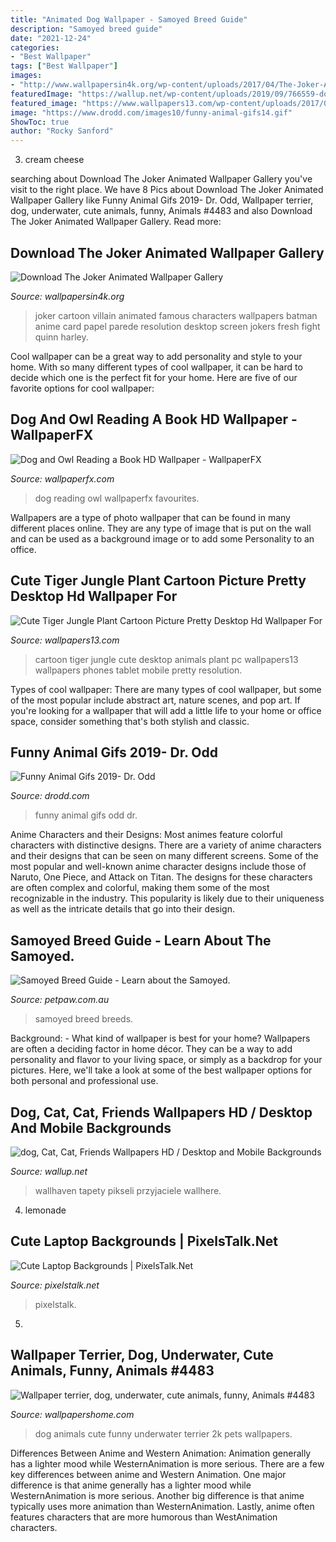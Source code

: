 ```yaml
---
title: "Animated Dog Wallpaper - Samoyed Breed Guide"
description: "Samoyed breed guide"
date: "2021-12-24"
categories:
- "Best Wallpaper"
tags: ["Best Wallpaper"]
images:
- "http://www.wallpapersin4k.org/wp-content/uploads/2017/04/The-Joker-Animated-Wallpaper-17.jpg"
featuredImage: "https://wallup.net/wp-content/uploads/2019/09/766559-dog-cat-cat-friends.jpg"
featured_image: "https://www.wallpapers13.com/wp-content/uploads/2017/01/Cute-tiger-Jungle-plant-cartoon-picture-pretty-Desktop-HD-Wallpaper-for-Mobile-phones-Tablet-and-PC-3840x2400.jpg"
image: "https://www.drodd.com/images10/funny-animal-gifs14.gif"
ShowToc: true
author: "Rocky Sanford"
---
```



3. cream cheese 

	

		
searching about Download The Joker Animated Wallpaper Gallery you've visit to the right place. We have 8 Pics about Download The Joker Animated Wallpaper Gallery like Funny Animal Gifs 2019- Dr. Odd, Wallpaper terrier, dog, underwater, cute animals, funny, Animals #4483 and also Download The Joker Animated Wallpaper Gallery. Read more:
		
    
## Download The Joker Animated Wallpaper Gallery

<img loading=lazy src="http://www.wallpapersin4k.org/wp-content/uploads/2017/04/The-Joker-Animated-Wallpaper-17.jpg" onerror="this.onerror=null;this.src='https://tse1.mm.bing.net/th?id=OIP.z6VgduQ71dh-bkWhAnEyjAHaFj&amp;pid=15.1';" alt="Download The Joker Animated Wallpaper Gallery">

_Source: wallpapersin4k.org_

>joker cartoon villain animated famous characters wallpapers batman anime card papel parede resolution desktop screen jokers fresh fight quinn harley. 

	

Cool wallpaper can be a great way to add personality and style to your home. With so many different types of cool wallpaper, it can be hard to decide which one is the perfect fit for your home. Here are five of our favorite options for cool wallpaper: 

    
## Dog And Owl Reading A Book HD Wallpaper - WallpaperFX

<img loading=lazy src="https://wallpaperfx.com/uploads/wallpapers/2015/02/02/15442/preview_dog-and-owl-reading-a-book.jpg" onerror="this.onerror=null;this.src='https://tse1.mm.bing.net/th?id=OIP.-ppU07nhMmjJigu4f3NXlwHaEK&amp;pid=15.1';" alt="Dog and Owl Reading a Book HD Wallpaper - WallpaperFX">

_Source: wallpaperfx.com_

>dog reading owl wallpaperfx favourites. 

	



Wallpapers are a type of photo wallpaper that can be found in many different places online. They are any type of image that is put on the wall and can be used as a background image or to add some Personality to an office.

    
## Cute Tiger Jungle Plant Cartoon Picture Pretty Desktop Hd Wallpaper For

<img loading=lazy src="https://www.wallpapers13.com/wp-content/uploads/2017/01/Cute-tiger-Jungle-plant-cartoon-picture-pretty-Desktop-HD-Wallpaper-for-Mobile-phones-Tablet-and-PC-3840x2400.jpg" onerror="this.onerror=null;this.src='https://tse4.mm.bing.net/th?id=OIP.9qH-jjGiE13Xy7MolCIsQgHaEo&amp;pid=15.1';" alt="Cute Tiger Jungle Plant Cartoon Picture Pretty Desktop Hd Wallpaper For">

_Source: wallpapers13.com_

>cartoon tiger jungle cute desktop animals plant pc wallpapers13 wallpapers phones tablet mobile pretty resolution. 

	

Types of cool wallpaper:
There are many types of cool wallpaper, but some of the most popular include abstract art, nature scenes, and pop art. If you're looking for a wallpaper that will add a little life to your home or office space, consider something that's both stylish and classic.

    
## Funny Animal Gifs 2019- Dr. Odd

<img loading=lazy src="https://www.drodd.com/images10/funny-animal-gifs14.gif" onerror="this.onerror=null;this.src='https://tse4.mm.bing.net/th?id=OIP.K7IBKePqsCKaB_5f103bIgHaFF&amp;pid=15.1';" alt="Funny Animal Gifs 2019- Dr. Odd">

_Source: drodd.com_

>funny animal gifs odd dr. 

	

Anime Characters and their Designs: Most animes feature colorful characters with distinctive designs.
There are a variety of anime characters and their designs that can be seen on many different screens. Some of the most popular and well-known anime character designs include those of Naruto, One Piece, and Attack on Titan. The designs for these characters are often complex and colorful, making them some of the most recognizable in the industry. This popularity is likely due to their uniqueness as well as the intricate details that go into their design.

    
## Samoyed Breed Guide - Learn About The Samoyed.

<img loading=lazy src="https://www.petpaw.com.au/wp-content/uploads/2014/06/Samoyed-4.jpg" onerror="this.onerror=null;this.src='https://tse2.mm.bing.net/th?id=OIP.4G9l2cSqYp9QSoKTclpDDAHaFG&amp;pid=15.1';" alt="Samoyed Breed Guide - Learn about the Samoyed.">

_Source: petpaw.com.au_

>samoyed breed breeds. 

	

Background: - What kind of wallpaper is best for your home?
Wallpapers are often a deciding factor in home décor. They can be a way to add personality and flavor to your living space, or simply as a backdrop for your pictures. Here, we'll take a look at some of the best wallpaper options for both personal and professional use.

    
## Dog, Cat, Cat, Friends Wallpapers HD / Desktop And Mobile Backgrounds

<img loading=lazy src="https://wallup.net/wp-content/uploads/2019/09/766559-dog-cat-cat-friends.jpg" onerror="this.onerror=null;this.src='https://tse4.mm.bing.net/th?id=OIP.vOXp8harfU6LO0TLaTUPWQHaEK&amp;pid=15.1';" alt="dog, Cat, Cat, Friends Wallpapers HD / Desktop and Mobile Backgrounds">

_Source: wallup.net_

>wallhaven tapety pikseli przyjaciele wallhere. 

	

4. lemonade 

    
## Cute Laptop Backgrounds | PixelsTalk.Net

<img loading=lazy src="https://www.pixelstalk.net/wp-content/uploads/2016/08/Cute-flower-high-definition-images-for-laptop.jpg" onerror="this.onerror=null;this.src='https://tse4.mm.bing.net/th?id=OIP.8xGqPgrCCjZ5rXdpT3ZxtwHaEo&amp;pid=15.1';" alt="Cute Laptop Backgrounds | PixelsTalk.Net">

_Source: pixelstalk.net_

>pixelstalk. 

	

5.

    
## Wallpaper Terrier, Dog, Underwater, Cute Animals, Funny, Animals #4483

<img loading=lazy src="https://wallpapershome.com/images/wallpapers/terrier-2560x1440-dog-underwater-cute-animals-funny-4483.jpg" onerror="this.onerror=null;this.src='https://tse3.mm.bing.net/th?id=OIP.1ZOt21ZtGOGevq2a3LQdDAHaEK&amp;pid=15.1';" alt="Wallpaper terrier, dog, underwater, cute animals, funny, Animals #4483">

_Source: wallpapershome.com_

>dog animals cute funny underwater terrier 2k pets wallpapers. 

	

Differences Between Anime and Western Animation: Animation generally has a lighter mood while WesternAnimation is more serious.
There are a few key differences between anime and Western Animation. One major difference is that anime generally has a lighter mood while WesternAnimation is more serious. Another big difference is that anime typically uses more animation than WesternAnimation. Lastly, anime often features characters that are more humorous than WestAnimation characters.

